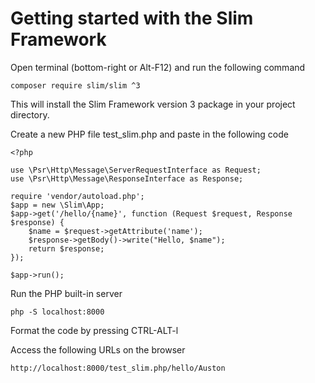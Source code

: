 # Getting started with the Slim Framework

Open terminal (bottom-right or Alt-F12) and run the following command
```$xslt
composer require slim/slim ^3
```
This will install the Slim Framework version 3 package in your project directory.

Create a new PHP file test_slim.php and paste in the following code
```$xslt
<?php

use \Psr\Http\Message\ServerRequestInterface as Request;
use \Psr\Http\Message\ResponseInterface as Response;

require 'vendor/autoload.php';
$app = new \Slim\App;
$app->get('/hello/{name}', function (Request $request, Response $response) {
    $name = $request->getAttribute('name');
    $response->getBody()->write("Hello, $name");
    return $response;
});

$app->run();
```

Run the PHP built-in server
```$xslt
php -S localhost:8000
```

Format the code by pressing CTRL-ALT-l

Access the following URLs on the browser
```$xslt
http://localhost:8000/test_slim.php/hello/Auston
```
